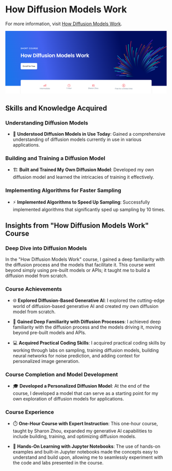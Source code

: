 # How Diffusion Models Work

For more information, visit [How Diffusion Models Work](https://www.deeplearning.ai/short-courses/how-diffusion-models-work/).

<p align="center">
  <img src="https://github.com/RomanRosa/How-Diffusion-Models-Work/blob/main/How%20Diffusion%20Models%20Work.png">
</p>

## Skills and Knowledge Acquired

### Understanding Diffusion Models

- 🤔 **Understood Diffusion Models in Use Today**: Gained a comprehensive understanding of diffusion models currently in use in various applications.

### Building and Training a Diffusion Model

- 🏗️ **Built and Trained My Own Diffusion Model**: Developed my own diffusion model and learned the intricacies of training it effectively.

### Implementing Algorithms for Faster Sampling

- ⚡ **Implemented Algorithms to Speed Up Sampling**: Successfully implemented algorithms that significantly sped up sampling by 10 times.

## Insights from "How Diffusion Models Work" Course

### Deep Dive into Diffusion Models

In the "How Diffusion Models Work" course, I gained a deep familiarity with the diffusion process and the models that facilitate it. This course went beyond simply using pre-built models or APIs; it taught me to build a diffusion model from scratch.

### Course Achievements

- 🌐 **Explored Diffusion-Based Generative AI**: I explored the cutting-edge world of diffusion-based generative AI and created my own diffusion model from scratch.

- 🔬 **Gained Deep Familiarity with Diffusion Processes**: I achieved deep familiarity with the diffusion process and the models driving it, moving beyond pre-built models and APIs.

- 💻 **Acquired Practical Coding Skills**: I acquired practical coding skills by working through labs on sampling, training diffusion models, building neural networks for noise prediction, and adding context for personalized image generation.

### Course Completion and Model Development

- 🎓 **Developed a Personalized Diffusion Model**: At the end of the course, I developed a model that can serve as a starting point for my own exploration of diffusion models for applications.

### Course Experience

- ⏱️ **One-Hour Course with Expert Instruction**: This one-hour course, taught by Sharon Zhou, expanded my generative AI capabilities to include building, training, and optimizing diffusion models.

- 🧠 **Hands-On Learning with Jupyter Notebooks**: The use of hands-on examples and built-in Jupyter notebooks made the concepts easy to understand and build upon, allowing me to seamlessly experiment with the code and labs presented in the course.
